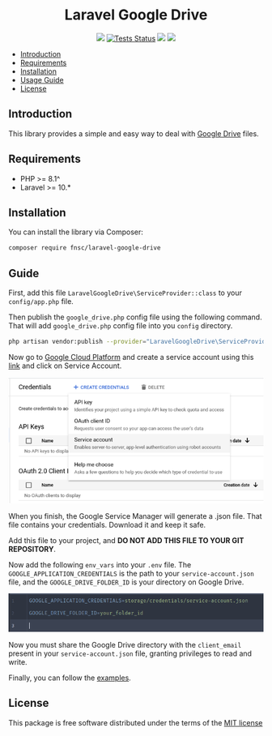 <h1 align="center">Laravel Google Drive</h1>

<p align="center">
    <a href="https://github.com/fnsc/laravel-google-drive/graphs/contributors" alt="Contributors"><img src="https://img.shields.io/github/contributors/fnsc/laravel-google-drive" /></a>
    <a href="https://github.com/fnsc/laravel-google-drive/actions?query=workflow%3ATests"><img src="https://github.com/fnsc/laravel-google-drive/workflows/Tests/badge.svg" alt="Tests Status"></a>
    <a href="https://www.codacy.com/gh/fnsc/laravel-google-drive/dashboard?utm_source=github.com&amp;utm_medium=referral&amp;utm_content=fnsc/laravel-google-drive&amp;utm_campaign=Badge_Grade"><img src="https://app.codacy.com/project/badge/Grade/a0d0146de7fe421295e99a0c09b9db8c"/></a>
    <a href="https://www.codacy.com/gh/fnsc/laravel-google-drive/dashboard?utm_source=github.com&amp;utm_medium=referral&amp;utm_content=fnsc/laravel-google-drive&amp;utm_campaign=Badge_Coverage"><img src="https://app.codacy.com/project/badge/Coverage/a0d0146de7fe421295e99a0c09b9db8c"/></a>
</p>


- [Introduction](#introduction)
- [Requirements](#requirements) 
- [Installation](#installation)
- [Usage Guide](#guide)
- [License](#license)

## Introduction
This library provides a simple and easy way to deal with [Google Drive](https://drive.google.com) files.

## Requirements
- PHP >= 8.1^
- Laravel >= 10.*

## Installation
You can install the library via Composer:
```bash
composer require fnsc/laravel-google-drive
```

## Guide
First, add this file `LaravelGoogleDrive\ServiceProvider::class` to your `config/app.php` file.

[//]: # (<p align="center"><img src="./docs/img/config_app.png" alt="app.php"/></p>)

Then publish the `google_drive.php` config file using the following command. That will add `google_drive.php` config file into you `config` directory. 
```bash
php artisan vendor:publish --provider="LaravelGoogleDrive\ServiceProvider"
```

[//]: # (<p align="center"><img src="./docs/img/google_drive.png" alt="config dir"/></p>)

Now go to [Google Cloud Platform](https://console.cloud.google.com) and create a service account using this [link](https://console.cloud.google.com/apis/credentials) and click on Service Account.
<p align="center"><img src="./docs/img/service_account/step_1.png" alt="step 1"/></p>

When you finish, the Google Service Manager will generate a .json file. That file contains your credentials. Download it and keep it safe. 

Add this file to your project, and **DO NOT ADD THIS FILE TO YOUR GIT REPOSITORY**.

Now add the following `env_vars` into your `.env` file. The `GOOGLE_APPLICATION_CREDENTIALS` is the path to your `service-account.json` file, and the `GOOGLE_DRIVE_FOLDER_ID` is your directory on Google Drive.
<p align="center"><img src="./docs/img/service_account/.env.png" alt=".env file"/></p>

Now you must share the Google Drive directory with the `client_email` present in your `service-account.json` file, granting privileges to read and write.

Finally, you can follow the [examples](./examples/web.php). 

## License
This package is free software distributed under the terms of the [MIT license](http://opensource.org/licenses/MIT)
